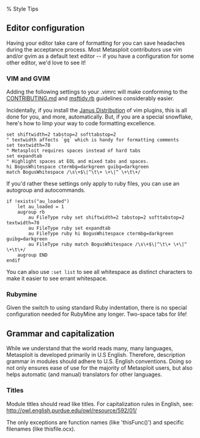 % Style Tips

## Editor configuration

Having your editor take care of formatting for you can save headaches during the acceptance process. Most Metasploit contributors use vim and/or gvim as a default text editor -- if you have a configuration for some other editor, we'd love to see it!

### VIM and GVIM

Adding the following settings to your .vimrc will make conforming to the [CONTRIBUTING.md](https://github.com/rapid7/metasploit-framework/blob/master/CONTRIBUTING.md) and [msftidy.rb](https://github.com/rapid7/metasploit-framework/blob/master/tools/dev/msftidy.rb) guidelines considerably easier. 

Incidentally, if you install the [Janus Distribution](https://github.com/carlhuda/janus) of vim plugins, this is all done for you, and more, automatically. But, if you are a special snowflake, here's how to limp your way to code formatting excellence.

    set shiftwidth=2 tabstop=2 softtabstop=2
    " textwidth affects `gq` which is handy for formatting comments
    set textwidth=78
    " Metasploit requires spaces instead of hard tabs
    set expandtab
    " Highlight spaces at EOL and mixed tabs and spaces.
    hi BogusWhitespace ctermbg=darkgreen guibg=darkgreen
    match BogusWhitespace /\s\+$\|^\t\+ \+\|^ \+\t\+/


If you'd rather these settings only apply to ruby files, you can use an autogroup and autocommands.

    if !exists("au_loaded")
        let au_loaded = 1
        augroup rb
            au FileType ruby set shiftwidth=2 tabstop=2 softtabstop=2 textwidth=78
            au FileType ruby set expandtab
            au FileType ruby hi BogusWhitespace ctermbg=darkgreen guibg=darkgreen
            au FileType ruby match BogusWhitespace /\s\+$\|^\t\+ \+\|^ \+\t\+/
        augroup END
    endif

You can also use `:set list` to see all whitespace as distinct characters to make it easier to see errant whitespace.

### Rubymine

Given the switch to using standard Ruby indentation, there is no special configuration needed for RubyMine any longer. Two-space tabs for life!

## Grammar and capitalization

While we understand that the world reads many, many languages, Metasploit is developed primarily in U.S English. Therefore, description grammar in modules should adhere to U.S. English conventions. Doing so not only ensures ease of use for the majority of Metasploit users, but also helps automatic (and manual) translators for other languages.

### Titles

Module titles should read like titles. For capitalization rules in English, see: http://owl.english.purdue.edu/owl/resource/592/01/
    
The only exceptions are function names (like 'thisFunc()') and specific filenames (like thisfile.ocx). 